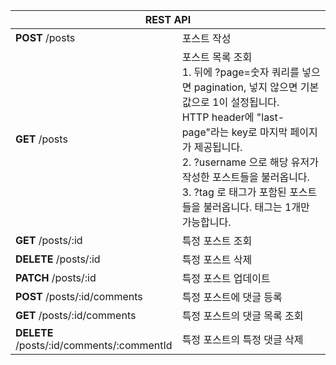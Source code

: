 <table>
    <thead>
        <tr>
            <th colspan="2" style="text-align: center">
                REST API
            </th>
        </tr>
    </thead>
    <tbody>
        <tr>
            <td style="width:50%"><b>POST</b> /posts</td>
            <td>포스트 작성</td>
        </tr>
        <tr>
            <td style="width:50%"><b>GET</b> /posts</td>
            <td>
                <div>포스트 목록 조회</div>
                <div>
                1. 뒤에 ?page=숫자 쿼리를 넣으면 pagination, 넣지 않으면 기본값으로 1이 설정됩니다.
                </div>
                <div>
                HTTP header에 "last-page"라는 key로 마지막 페이지가 제공됩니다.
                </div>
                <div>
                2. ?username 으로 해당 유저가 작성한 포스트들을 불러옵니다.
                </div>
                <div>
                3. ?tag 로 태그가 포함된 포스트들을 불러옵니다. 태그는 1개만 가능합니다.
                </div>
            </td>
        </tr>
        <tr>
            <td style="width:50%"><b>GET</b> /posts/:id</td>
            <td>특정 포스트 조회</td>
        </tr>
        <tr>
            <td style="width:50%"><b>DELETE</b> /posts/:id</td>
            <td>특정 포스트 삭제</td>
        </tr>
        <tr>
            <td style="width:50%"><b>PATCH</b> /posts/:id</td>
            <td>특정 포스트 업데이트</td>
        </tr>
        <tr>
            <td style="width:50%"><b>POST</b> /posts/:id/comments</td>
            <td>특정 포스트에 댓글 등록</td>
        </tr>
        <tr>
            <td style="width:50%"><b>GET</b> /posts/:id/comments</td>
            <td>특정 포스트의 댓글 목록 조회</td>
        </tr>
        <tr>
            <td style="width:50%"><b>DELETE</b> /posts/:id/comments/:commentId</td>
            <td>특정 포스트의 특정 댓글 삭제</td>
        </tr>
    </tbody>
</table>
